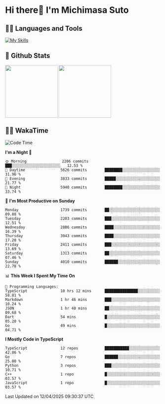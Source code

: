 # Hi there👋 I'm Michimasa Suto

## 🧑‍💻 Languages and Tools
[![My Skills](https://skillicons.dev/icons?i=ts,nextjs,react,vue,python,go,aws,docker,nodejs,redux,solidity,firebase,gcp,js,bootstrap,tailwind,materialui,html,css,wordpress,xd,figma,raspberrypi,arduino)](https://skillicons.dev)

<!--
**Suto-Michimasa/Suto-Michimasa** is a ✨ _special_ ✨ repository because its `README.md` (this file) appears on your GitHub profile.

Here are some ideas to get you started:

- 🔭 I’m currently working on ...
- 🌱 I’m currently learning ...
- 👯 I’m looking to collaborate on ...
- 🤔 I’m looking for help with ...
- 💬 Ask me about ...
- 📫 How to reach me: ...
- 😄 Pronouns: ...
- ⚡ Fun fact: ...
-->
## 💎 Github Stats

<div>
  <img height="170" align="left" src="https://github-readme-stats.vercel.app/api?username=Suto-michimasa&count_private=true&show_icons=true&theme=dark" />
  <img height="170" src="https://github-readme-stats.vercel.app/api/top-langs/?username=Suto-michimasa&langs_count=8&layout=compact&theme=dark" />
</div>

<!-- ## 🏆 GitHub Profile Trophy

<img width="800" src="https://github-profile-trophy.vercel.app/?username=Suto-michimasa&theme=onedark&no-frame=true"/>
 -->

## 🧑‍💻 WakaTime
<!--START_SECTION:waka-->
![Code Time](http://img.shields.io/badge/Code%20Time-665%20hrs%2011%20mins-blue)

**I'm a Night 🦉** 

```text
🌞 Morning                2206 commits        ███░░░░░░░░░░░░░░░░░░░░░░   12.53 % 
🌆 Daytime                5626 commits        ████████░░░░░░░░░░░░░░░░░   31.96 % 
🌃 Evening                3833 commits        █████░░░░░░░░░░░░░░░░░░░░   21.77 % 
🌙 Night                  5940 commits        ████████░░░░░░░░░░░░░░░░░   33.74 % 
```
📅 **I'm Most Productive on Sunday** 

```text
Monday                   1739 commits        ██░░░░░░░░░░░░░░░░░░░░░░░   09.88 % 
Tuesday                  2203 commits        ███░░░░░░░░░░░░░░░░░░░░░░   12.51 % 
Wednesday                2886 commits        ████░░░░░░░░░░░░░░░░░░░░░   16.39 % 
Thursday                 3043 commits        ████░░░░░░░░░░░░░░░░░░░░░   17.28 % 
Friday                   2411 commits        ███░░░░░░░░░░░░░░░░░░░░░░   13.69 % 
Saturday                 1313 commits        ██░░░░░░░░░░░░░░░░░░░░░░░   07.46 % 
Sunday                   4010 commits        ██████░░░░░░░░░░░░░░░░░░░   22.78 % 
```


📊 **This Week I Spent My Time On** 

```text
💬 Programming Languages: 
TypeScript               10 hrs 12 mins      ███████████████░░░░░░░░░░   58.81 % 
Markdown                 1 hr 46 mins        ███░░░░░░░░░░░░░░░░░░░░░░   10.24 % 
JSON                     1 hr 40 mins        ██░░░░░░░░░░░░░░░░░░░░░░░   09.68 % 
Dart                     54 mins             █░░░░░░░░░░░░░░░░░░░░░░░░   05.20 % 
Go                       49 mins             █░░░░░░░░░░░░░░░░░░░░░░░░   04.71 % 
```

**I Mostly Code in TypeScript** 

```text
TypeScript               12 repos            ███████████░░░░░░░░░░░░░░   42.86 % 
Go                       7 repos             ██████░░░░░░░░░░░░░░░░░░░   25.00 % 
Python                   3 repos             ███░░░░░░░░░░░░░░░░░░░░░░   10.71 % 
C++                      1 repo              █░░░░░░░░░░░░░░░░░░░░░░░░   03.57 % 
JavaScript               1 repo              █░░░░░░░░░░░░░░░░░░░░░░░░   03.57 % 
```




 Last Updated on 12/04/2025 09:30:37 UTC
<!--END_SECTION:waka-->
